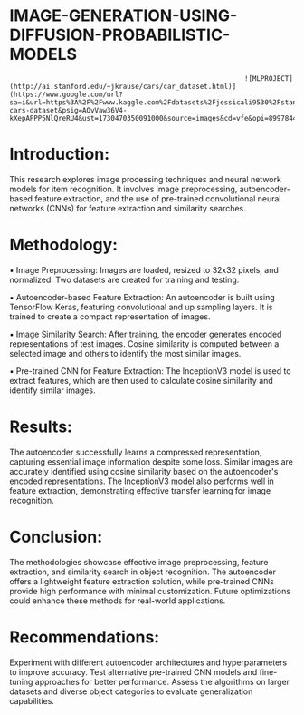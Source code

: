 # IMAGE-GENERATION-USING-DIFFUSION-PROBABILISTIC-MODELS
                                                              ![MLPROJECT](http://ai.stanford.edu/~jkrause/cars/car_dataset.html)](https://www.google.com/url?sa=i&url=https%3A%2F%2Fwww.kaggle.com%2Fdatasets%2Fjessicali9530%2Fstanford-cars-dataset&psig=AOvVaw36V4-kXepAPPP5NlQreRU4&ust=1730470350091000&source=images&cd=vfe&opi=89978449&ved=0CBQQjRxqFwoTCIDkzcbmuIkDFQAAAAAdAAAAABAE)


# Introduction:
This research explores image processing techniques and neural network models for item recognition. It involves image preprocessing, autoencoder-based feature extraction, and the use of pre-trained convolutional neural networks (CNNs) for feature extraction and similarity searches.
# Methodology:
▪ Image Preprocessing: Images are loaded, resized to 32x32 pixels, and normalized. Two datasets are created for training and testing.

▪ Autoencoder-based Feature Extraction: An autoencoder is built using TensorFlow Keras, featuring convolutional and up sampling layers. It is trained to create a compact representation of images.

▪ Image Similarity Search: After training, the encoder generates encoded representations of test images. Cosine similarity is computed between a selected image and others to identify the most similar images.

▪ Pre-trained CNN for Feature Extraction: The InceptionV3 model is used to extract features, which are then used to calculate cosine similarity and identify similar images.

# Results:
The autoencoder successfully learns a compressed representation, capturing essential image information despite some loss.
Similar images are accurately identified using cosine similarity based on the autoencoder's encoded representations.
The InceptionV3 model also performs well in feature extraction, demonstrating effective transfer learning for image recognition.

# Conclusion:
The methodologies showcase effective image preprocessing, feature extraction, and similarity search in object recognition. The autoencoder offers a lightweight feature extraction solution, while pre-trained CNNs provide high performance with minimal customization. Future optimizations could enhance these methods for real-world applications.
# Recommendations:
Experiment with different autoencoder architectures and hyperparameters to improve accuracy.
Test alternative pre-trained CNN models and fine-tuning approaches for better performance.
Assess the algorithms on larger datasets and diverse object categories to evaluate generalization capabilities.
